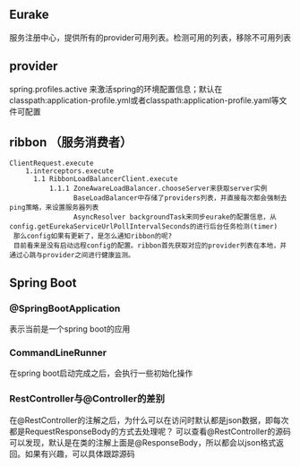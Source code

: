 ## Eurake
服务注册中心，提供所有的provider可用列表。检测可用的列表，移除不可用列表
## provider
spring.profiles.active 来激活spring的环境配置信息；默认在classpath:application-profile.yml或者classpath:application-profile.yaml等文件可配置

## ribbon （服务消费者）

    ClientRequest.execute
        1.interceptors.execute
          1.1 RibbonLoadBalancerClient.execute
              1.1.1 ZoneAwareLoadBalancer.chooseServer来获取server实例
                    BaseLoadBalancer中存储了providers列表，并直接每次都会强制去ping策略，来设置服务器列表
                    AsyncResolver backgroundTask来同步eurake的配置信息，从config.getEurekaServiceUrlPollIntervalSeconds的进行后台任务检测(timer)
     那么config如果有更新了，是怎么通知ribbon的呢?
     目前看来是没有启动远程config的配置。ribbon首先获取对应的provider列表在本地，并通过心跳与provider之间进行健康监测。


## Spring Boot
### @SpringBootApplication
表示当前是一个spring boot的应用
### CommandLineRunner
在spring boot启动完成之后，会执行一些初始化操作
### RestController与@Controller的差别
在@RestController的注解之后，为什么可以在访问时默认都是json数据，即每次都是RequestResponseBody的方式去处理呢？ 可以查看@RestController的源码可以发现，默认是在类的注解上面是@ResponseBody，所以都会以json格式返回。如果有兴趣，可以具体跟踪源码


    